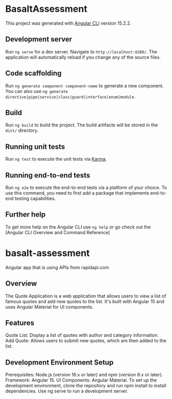 # BasaltAssessment

This project was generated with [Angular CLI](https://github.com/angular/angular-cli) version 15.2.2.

## Development server

Run `ng serve` for a dev server. Navigate to `http://localhost:4200/`. The application will automatically reload if you change any of the source files.

## Code scaffolding

Run `ng generate component component-name` to generate a new component. You can also use `ng generate directive|pipe|service|class|guard|interface|enum|module`.

## Build

Run `ng build` to build the project. The build artifacts will be stored in the `dist/` directory.

## Running unit tests

Run `ng test` to execute the unit tests via [Karma](https://karma-runner.github.io).

## Running end-to-end tests

Run `ng e2e` to execute the end-to-end tests via a platform of your choice. To use this command, you need to first add a package that implements end-to-end testing capabilities.

## Further help

To get more help on the Angular CLI use `ng help` or go check out the [Angular CLI Overview and Command Reference]
# basalt-assessment
Angular app that is using APIs from rapidapi.com

## Overview
The Quote Application is a web application that allows users to view a list of famous quotes and add new quotes to the list. It's built with Angular 15 and uses Angular Material for UI components.

## Features
Quote List: Display a list of quotes with author and category information.
Add Quote: Allows users to submit
new quotes, which are then added to the list.

## Development Environment Setup
Prerequisites: Node.js (version 16.x or later) and npm (version 8.x or later).
Framework: Angular 15.
UI Components: Angular Material.
To set up the development environment, clone the repository and run npm install to install dependencies. Use ng serve to run a development server.
